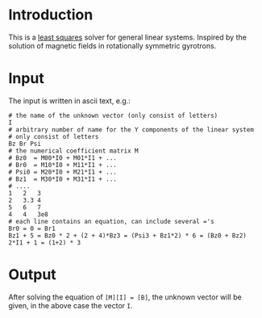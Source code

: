 #   Introduction
This is a [least squares][] solver for general linear systems.  Inspired by 
the solution of magnetic fields in rotationally symmetric gyrotrons.

#   Input
The input is written in ascii text, e.g.:

    # the name of the unknown vector (only consist of letters)
    I
    # arbitrary number of name for the Y components of the linear system
    # only consist of letters
    Bz Br Psi
    # the numerical coefficient matrix M 
    # Bz0  = M00*I0 + M01*I1 + ...
    # Br0  = M10*I0 + M11*I1 + ...
    # Psi0 = M20*I0 + M21*I1 + ...
    # Bz1  = M30*I0 + M31*I1 + ...
    # ....
    1   2   3
    2   3.3 4
    5   6   7
    4   4   3e8
    # each line contains an equation, can include several ='s
    Br0 = 0 = Br1
    Bz1 + 5 = Bz0 * 2 + (2 + 4)*Bz3 = (Psi3 + Bz1*2) * 6 = (Bz0 + Bz2)
    2*I1 + 1 = (1+2) * 3

#   Output
After solving the equation of `[M][I] = [B]`, the unknown vector will be 
given, in the above case the vector `I`.

[least squares]: http://en.wikipedia.org/wiki/Least_squares
